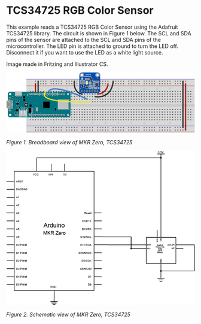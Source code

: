 # TCS34725 RGB Color Sensor

This example reads a TCS34725 RGB Color Sensor using the Adafruit TCS34725 library. The circuit is shown in Figure 1 below. The SCL and SDA pins of the sensor are attached to the SCL and SDA pins of the microcontroller. The LED pin is attached to ground to turn the LED off. Disconnect it if you want to use the LED as a white light source.

Image made in Fritzing and Illustrator CS.

![Figure 1. Breadboard view of MKR Zero, TCS34725](TCS34725_circuit_bb.png)

_Figure 1. Breadboard view of MKR Zero, TCS34725_



![Figure 2. Schematic view of MKR Zero, TCS34725](TCS34725_circuit_schem.png)

_Figure 2. Schematic view of MKR Zero, TCS34725_
